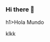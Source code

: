### Hi there 👋

h1>Hola Mundo</h1>
    <p>klkk</p>
    <a href="https://google.com"></a>
<img src="https://static.wikia.nocookie.net/murder-drones-fanon/images/b/b3/Skibidi_Toilet.jpg/revision/latest?cb=20230521210420" alt="">
